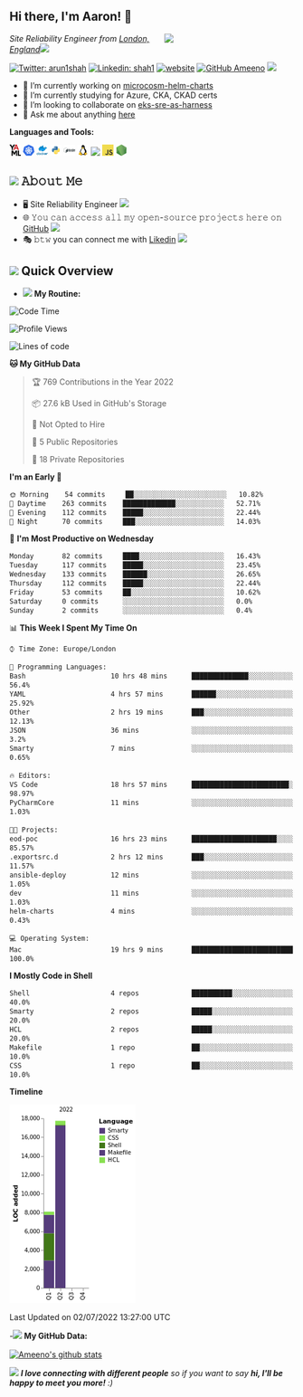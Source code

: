 <h2> Hi there, I'm Aaron!  👋 </h2>
<img align='right' src="https://media.giphy.com/media/M9gbBd9nbDrOTu1Mqx/giphy.gif" width="230">

<p><em>Site Reliability Engineer from <a href="http://london.gov.uk">London, England</a><img src="https://media.giphy.com/media/fYSnHlufseco8Fh93Z/giphy.gif" width="30"></br>
</em></p>


[![Twitter: arun1shah](https://img.shields.io/twitter/follow/Arun1Shah?style=social)](https://twitter.com/arun1shah)
[![Linkedin: shah1](https://img.shields.io/badge/-shah1-blue?style=flat-square&logo=Linkedin&logoColor=white&link=https://www.linkedin.com/in/shah1/)](https://www.linkedin.com/in/shah1/)
[![website](https://img.shields.io/badge/Website-46a2f1.svg?&style=flat-square&logo=Google-Chrome&logoColor=white&link=https://www.ashah.uk/)](https://www.ashah.uk/)
[![GitHub Ameeno](https://img.shields.io/github/followers/ameeno?label=follow&style=social)](https://github.com/ameeno)
![](https://visitor-badge.glitch.me/badge?page_id=ameeno.ameeno)


- 🔭 I’m currently working on [microcosm-helm-charts](https://github.com/ameeno-globality/helm-charts)
- 🌱 I’m currently studying for Azure, CKA, CKAD certs
- 👯 I’m looking to collaborate on [eks-sre-as-harness](https://github.com/ameeno-globality/eks-sre-as-harness)
- 💬 Ask me about anything [here](https://github.com/ameeno-globality/ameeno-globality/issues)

**Languages and Tools:**  

<code><img height="20" src="https://raw.githubusercontent.com/github/explore/80688e429a7d4ef2fca1e82350fe8e3517d3494d/topics/yaml/yaml.png"></code>
<code><img height="20" src="https://raw.githubusercontent.com/github/explore/80688e429a7d4ef2fca1e82350fe8e3517d3494d/topics/kubernetes/kubernetes.png"></code>
<code><img height="20" src="https://raw.githubusercontent.com/github/explore/5c058a388828bb5fde0bcafd4bc867b5bb3f26f3/topics/docker/docker.png"></code>
<code><img height="20" src="https://raw.githubusercontent.com/github/explore/80688e429a7d4ef2fca1e82350fe8e3517d3494d/topics/python/python.png"></code>
<code><img height="20" src="https://raw.githubusercontent.com/github/explore/80688e429a7d4ef2fca1e82350fe8e3517d3494d/topics/bash/bash.png"></code>
<code><img height="20" src="https://raw.githubusercontent.com/github/explore/80688e429a7d4ef2fca1e82350fe8e3517d3494d/topics/linux/linux.png"></code>
<code><img height="20" src="https://raw.githubusercontent.com/github/explore/80688e429a7d4ef2fca1e82350fe8e3517d3494d/topics/helm/helm.png"></code>
<code><img height="20" src="https://raw.githubusercontent.com/github/explore/80688e429a7d4ef2fca1e82350fe8e3517d3494d/topics/javascript/javascript.png"></code>
<code><img height="20" src="https://raw.githubusercontent.com/github/explore/80688e429a7d4ef2fca1e82350fe8e3517d3494d/topics/nodejs/nodejs.png"></code>  


## <img src="https://media.giphy.com/media/VgCDAzcKvsR6OM0uWg/giphy.gif" width="50"> 𝙰𝚋𝚘𝚞𝚝 𝙼𝚎
- 🖥 Site Reliability Engineer <img src="https://media.giphy.com/media/WUlplcMpOCEmTGBtBW/giphy.gif" width="30">
- 🌐 𝚈𝚘𝚞 𝚌𝚊𝚗 𝚊𝚌𝚌𝚎𝚜𝚜 𝚊𝚕𝚕 𝚖𝚢 𝚘𝚙𝚎𝚗-𝚜𝚘𝚞𝚛𝚌𝚎 𝚙𝚛𝚘𝚓𝚎𝚌𝚝𝚜 𝚑𝚎𝚛𝚎 𝚘𝚗 [GitHub](https://github.com/Ameeno) <img src="https://media.giphy.com/media/Y01wot3Bt9Bpdz8xvs/giphy.gif" width="30">
- 🎭 𝚋𝚝𝚠 you can connect me with [Likedin](https://www.linkedin.com/in/shah1/) <img src="https://media.giphy.com/media/HQTYdpx1yhxWpugAi2/giphy.gif" width="30">



## <img src="https://media.giphy.com/media/LPfvhoIwJj0u239wI9/giphy.gif" width="50"> Quick Overview


- <img src="https://media.giphy.com/media/gCWkRsa39liKgD0GLW/giphy.gif" width="50"> **My Routine:** 


<!--START_SECTION:waka-->
![Code Time](http://img.shields.io/badge/Code%20Time-899%20hrs%208%20mins-blue)

![Profile Views](http://img.shields.io/badge/Profile%20Views-0-blue)

![Lines of code](https://img.shields.io/badge/From%20Hello%20World%20I%27ve%20Written-26%20Thousand%20lines%20of%20code-blue)

**🐱 My GitHub Data** 

> 🏆 769 Contributions in the Year 2022
 > 
> 📦 27.6 kB Used in GitHub's Storage 
 > 
> 🚫 Not Opted to Hire
 > 
> 📜 5 Public Repositories 
 > 
> 🔑 18 Private Repositories  
 > 
**I'm an Early 🐤** 

```text
🌞 Morning    54 commits     ██░░░░░░░░░░░░░░░░░░░░░░░   10.82% 
🌆 Daytime    263 commits    █████████████░░░░░░░░░░░░   52.71% 
🌃 Evening    112 commits    █████░░░░░░░░░░░░░░░░░░░░   22.44% 
🌙 Night      70 commits     ███░░░░░░░░░░░░░░░░░░░░░░   14.03%

```
📅 **I'm Most Productive on Wednesday** 

```text
Monday       82 commits     ████░░░░░░░░░░░░░░░░░░░░░   16.43% 
Tuesday      117 commits    █████░░░░░░░░░░░░░░░░░░░░   23.45% 
Wednesday    133 commits    ██████░░░░░░░░░░░░░░░░░░░   26.65% 
Thursday     112 commits    █████░░░░░░░░░░░░░░░░░░░░   22.44% 
Friday       53 commits     ██░░░░░░░░░░░░░░░░░░░░░░░   10.62% 
Saturday     0 commits      ░░░░░░░░░░░░░░░░░░░░░░░░░   0.0% 
Sunday       2 commits      ░░░░░░░░░░░░░░░░░░░░░░░░░   0.4%

```


📊 **This Week I Spent My Time On** 

```text
⌚︎ Time Zone: Europe/London

💬 Programming Languages: 
Bash                     10 hrs 48 mins      ██████████████░░░░░░░░░░░   56.4% 
YAML                     4 hrs 57 mins       ██████░░░░░░░░░░░░░░░░░░░   25.92% 
Other                    2 hrs 19 mins       ███░░░░░░░░░░░░░░░░░░░░░░   12.13% 
JSON                     36 mins             ░░░░░░░░░░░░░░░░░░░░░░░░░   3.2% 
Smarty                   7 mins              ░░░░░░░░░░░░░░░░░░░░░░░░░   0.65%

🔥 Editors: 
VS Code                  18 hrs 57 mins      ████████████████████████░   98.97% 
PyCharmCore              11 mins             ░░░░░░░░░░░░░░░░░░░░░░░░░   1.03%

🐱‍💻 Projects: 
eod-poc                  16 hrs 23 mins      █████████████████████░░░░   85.57% 
.exportsrc.d             2 hrs 12 mins       ███░░░░░░░░░░░░░░░░░░░░░░   11.57% 
ansible-deploy           12 mins             ░░░░░░░░░░░░░░░░░░░░░░░░░   1.05% 
dev                      11 mins             ░░░░░░░░░░░░░░░░░░░░░░░░░   1.03% 
helm-charts              4 mins              ░░░░░░░░░░░░░░░░░░░░░░░░░   0.43%

💻 Operating System: 
Mac                      19 hrs 9 mins       █████████████████████████   100.0%

```

**I Mostly Code in Shell** 

```text
Shell                    4 repos             ██████████░░░░░░░░░░░░░░░   40.0% 
Smarty                   2 repos             █████░░░░░░░░░░░░░░░░░░░░   20.0% 
HCL                      2 repos             █████░░░░░░░░░░░░░░░░░░░░   20.0% 
Makefile                 1 repo              ██░░░░░░░░░░░░░░░░░░░░░░░   10.0% 
CSS                      1 repo              ██░░░░░░░░░░░░░░░░░░░░░░░   10.0%

```


**Timeline**

![Chart not found](https://raw.githubusercontent.com/ameeno-globality/ameeno-globality/master/charts/bar_graph.png) 


 Last Updated on 02/07/2022 13:27:00 UTC
<!--END_SECTION:waka-->




-**<img src="https://media.giphy.com/media/jUQHpQ3UjFBfRlQekP/giphy.gif" width="50"> My GitHub Data:** 
<p align=""> 


<a href="#">
  <img align="center" src="https://github-readme-stats-nine-phi-24.vercel.app/api?username=ameeno-globality&show_icons=true&include_all_commits=true&theme=material-palenight&count_private=true&custom_title=In%20the%20last%2012%20months&hide=prs" alt="Ameeno's github stats" />
</a>
 
 
 <img src="https://media.giphy.com/media/LnQjpWaON8nhr21vNW/giphy.gif" width="60"> <em><b>I love connecting with different people</b> so if you want to say <b>hi, I'll be happy to meet you more!</b> :)</em>


<!---
Hey Visitor , Thanks for downloading my readme.md , 
If you like my work , please give a shout out 🥺👉👈
Edit the necessary fields and enjoy!
Happy Customisation!!!
--->

